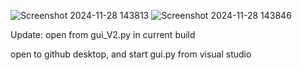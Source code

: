 
![Screenshot 2024-11-28 143813](https://github.com/user-attachments/assets/08df554b-fa31-4bb7-8c7e-441f1d0622b8)
![Screenshot 2024-11-28 143846](https://github.com/user-attachments/assets/a39817fd-d75b-442f-8b7b-f0947478797c)

Update: open from gui_V2.py in current build

open to github desktop, and start gui.py from
visual studio
